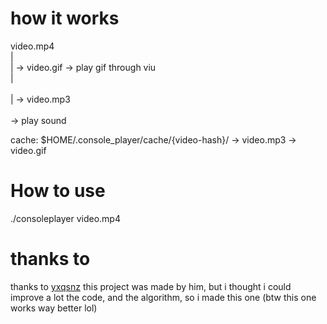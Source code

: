 # how it works

video.mp4 <br> 
   | 
<br>
   | -> video.gif -> play gif through viu
<br>
   |
<br>   
| -> video.mp3 \
<br>                   \-> play sound

cache: $HOME/.console_player/cache/{video-hash}/
                                    -> video.mp3
                                    -> video.gif
# How to use

./consoleplayer video.mp4


# thanks to
thanks to [yxqsnz](https://github.com/yxqsnz)
   this project was made by him, but i thought i could improve a lot the code, and the algorithm, so i made this one (btw this one works way better lol)
   
